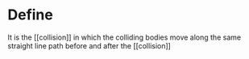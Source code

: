 # Define
It is the [[collision]] in which the colliding bodies move along the same straight line path before and after the [[collision]]